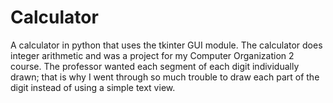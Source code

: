 # Calculator
A calculator in python that uses the tkinter GUI module.  The calculator does integer arithmetic and was a project for my Computer Organization 2 course.  The professor wanted each segment of each digit individually drawn; that is why I went through so much trouble to draw each part of the digit instead of using a simple text view.
